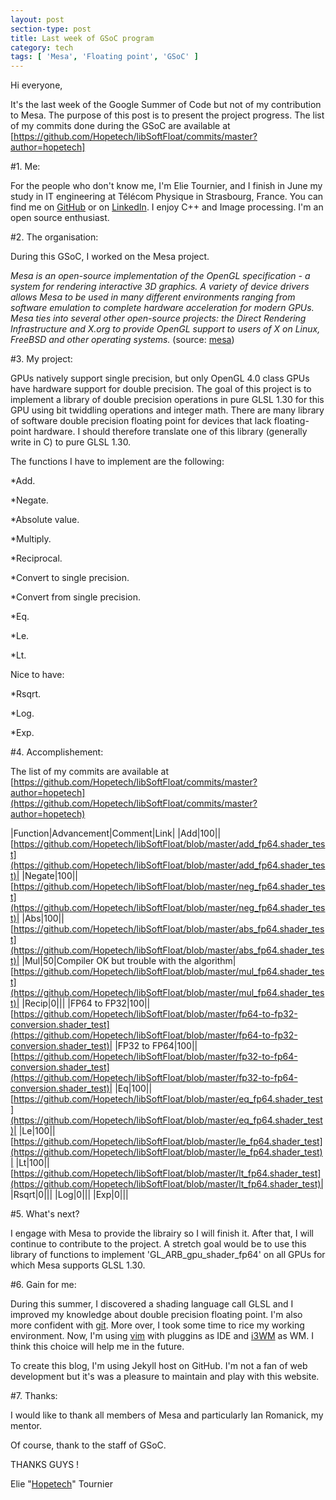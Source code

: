 ```yaml
---
layout: post
section-type: post
title: Last week of GSoC program 
category: tech
tags: [ 'Mesa', 'Floating point', 'GSoC' ]
---
```

Hi everyone,

It's the last week of the Google Summer of Code but not of my contribution to Mesa.
The purpose of this post is to present the project progress.
The list of my commits done during the GSoC are available at [https://github.com/Hopetech/libSoftFloat/commits/master?author=hopetech]

#1. Me:

For the people who don't know me, I'm Elie Tournier, and I finish in June my study in IT engineering at Télécom Physique in Strasbourg, France.
You can find me on [GitHub](https://github.com/Hopetech/) or on [LinkedIn](https://www.linkedin.com/in/elietournier).
I enjoy C++ and Image processing. I'm an open source enthusiast.


#2. The organisation:

During this GSoC, I worked on the Mesa project.

_Mesa is an open-source implementation of the OpenGL specification - a system for rendering interactive 3D graphics.
A variety of device drivers allows Mesa to be used in many different environments ranging from software emulation to complete hardware acceleration for modern GPUs.
Mesa ties into several other open-source projects: the Direct Rendering Infrastructure and X.org to provide OpenGL support to users of X on Linux, FreeBSD and other operating systems._
(source: [mesa](http://www.mesa3d.org/intro.html))


#3. My project:

GPUs natively support single precision, but only OpenGL 4.0 class GPUs have hardware support for double precision. The goal of this project is to implement a library of double precision operations in pure GLSL 1.30 for this GPU using bit twiddling operations and integer math. There are many library of software double precision floating point for devices that lack floating-point hardware. I should therefore translate one of this library (generally write in C) to pure GLSL 1.30.

The functions I have to implement are the following:

*Add.

*Negate.

*Absolute value.

*Multiply.

*Reciprocal.

*Convert to single precision.

*Convert from single precision.

*Eq.

*Le.

*Lt.

Nice to have:

*Rsqrt.

*Log.

*Exp.


#4. Accomplishement:

The list of my commits are available at [https://github.com/Hopetech/libSoftFloat/commits/master?author=hopetech](https://github.com/Hopetech/libSoftFloat/commits/master?author=hopetech)

|Function|Advancement|Comment|Link|
|Add|100||[https://github.com/Hopetech/libSoftFloat/blob/master/add_fp64.shader_test](https://github.com/Hopetech/libSoftFloat/blob/master/add_fp64.shader_test)|
|Negate|100||[https://github.com/Hopetech/libSoftFloat/blob/master/neg_fp64.shader_test](https://github.com/Hopetech/libSoftFloat/blob/master/neg_fp64.shader_test)|
|Abs|100||[https://github.com/Hopetech/libSoftFloat/blob/master/abs_fp64.shader_test](https://github.com/Hopetech/libSoftFloat/blob/master/abs_fp64.shader_test)|
|Mul|50|Compiler OK but trouble with the algorithm|[https://github.com/Hopetech/libSoftFloat/blob/master/mul_fp64.shader_test](https://github.com/Hopetech/libSoftFloat/blob/master/mul_fp64.shader_test)|
|Recip|0|||
|FP64 to FP32|100||[https://github.com/Hopetech/libSoftFloat/blob/master/fp64-to-fp32-conversion.shader_test](https://github.com/Hopetech/libSoftFloat/blob/master/fp64-to-fp32-conversion.shader_test)|
|FP32 to FP64|100||[https://github.com/Hopetech/libSoftFloat/blob/master/fp32-to-fp64-conversion.shader_test](https://github.com/Hopetech/libSoftFloat/blob/master/fp32-to-fp64-conversion.shader_test)|
|Eq|100||[https://github.com/Hopetech/libSoftFloat/blob/master/eq_fp64.shader_test](https://github.com/Hopetech/libSoftFloat/blob/master/eq_fp64.shader_test)|
|Le|100||[https://github.com/Hopetech/libSoftFloat/blob/master/le_fp64.shader_test](https://github.com/Hopetech/libSoftFloat/blob/master/le_fp64.shader_test)|
|Lt|100||[https://github.com/Hopetech/libSoftFloat/blob/master/lt_fp64.shader_test](https://github.com/Hopetech/libSoftFloat/blob/master/lt_fp64.shader_test)|
|Rsqrt|0|||
|Log|0|||
|Exp|0|||


#5. What's next?

I engage with Mesa to provide the librairy so I will finish it.
After that, I will continue to contribute to the project.
A stretch goal would be to use this library of functions to implement 'GL_ARB_gpu_shader_fp64' on all GPUs for which Mesa supports GLSL 1.30.


#6. Gain for me:

During this summer, I discovered a shading language call GLSL and I improved my knowledge about double precision floating point. I'm also more confident with [git](https://git-scm.com/).
More over, I took some time to rice my working environment. Now, I'm using [vim](http://www.vim.org/) with pluggins as IDE and [i3WM](https://i3wm.org/) as WM.
I think this choice will help me in the future.

To create this blog, I'm using Jekyll host on GitHub. I'm not a fan of web development but it's was a pleasure to maintain and play with this website.


#7. Thanks:

I would like to thank all members of Mesa and particularly Ian Romanick, my mentor.

Of course, thank to the staff of GSoC.

THANKS GUYS !

Elie "[Hopetech](https://github.com/Hopetech)" Tournier
